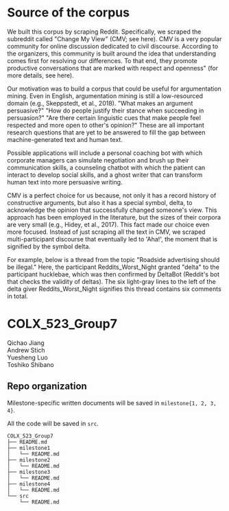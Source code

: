 # Source of the corpus

We built this corpus by scraping Reddit. Specifically, we scraped the subreddit called "Change My View" (CMV; see here). CMV is a very popular community for online discussion dedicated to civil discourse. According to the organizers, this community is built around the idea that understanding comes first for resolving our differences. To that end, they promote productive conversations that are marked with respect and openness" (for more details, see here).

Our motivation was to build a corpus that could be useful for argumentation mining. Even in English, argumentation mining is still a low-resourced domain (e.g., Skeppstedt, et al., 2018). "What makes an argument persuasive?" "How do people justify their stance when succeeding in persuasion?" "Are there certain linguistic cues that make people feel respected and more open to other's opinion?" These are all important research questions that are yet to be answered to fill the gap between machine-generated text and human text.

Possible applications will include a personal coaching bot with which corporate managers can simulate negotiation and brush up their communication skills, a counseling chatbot with which the patient can interact to develop social skills, and a ghost writer that can transform human text into more persuasive writing.

CMV is a perfect choice for us because, not only it has a record history of constructive arguments, but also it has a special symbol, delta, to acknowledge the opinion that successfully changed someone's view. This approach has been employed in the literature, but the sizes of their corpora are very small (e.g., Hidey, et al., 2017). This fact made our choice even more focused. Instead of just scraping all the text in CMV, we scraped multi-participant discourse that eventually led to 'Aha!', the moment that is signified by the symbol delta.

For example, below is a thread from the topic "Roadside advertising should be illegal." Here, the participant Reddits_Worst_Night granted "delta" to the participant hucklebae, which was then confirmed by DeltaBot (Reddit's bot that checks the validity of deltas). The six light-gray lines to the left of the delta giver Reddits_Worst_Night signifies this thread contains six comments in total.






# COLX_523_Group7

Qichao Jiang  
Andrew Stich  
Yuesheng Luo  
Toshiko Shibano  

## Repo organization

Milestone-specific written documents will be saved in `milestone{1, 2, 3, 4}`.

All the code will be saved in `src`.

```
COLX_523_Group7
├── README.md
├── milestone1
│   └── README.md
├── milestone2
│   └── README.md
├── milestone3
│   └── README.md
├── milestone4
│   └── README.md
└── src
    └── README.md
```


